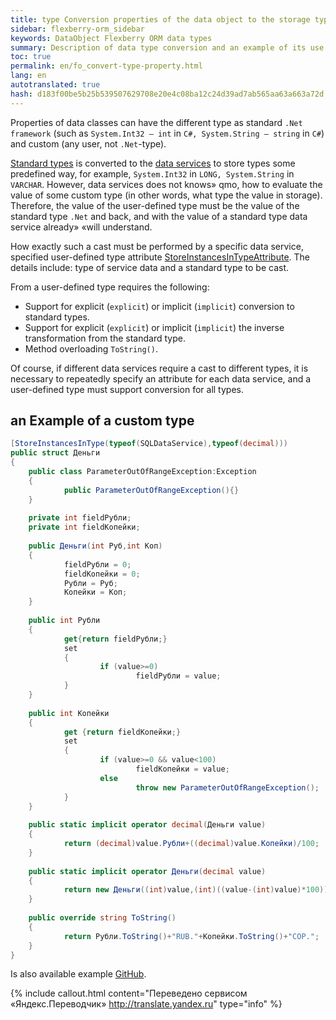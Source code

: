 ```yaml
--- 
title: type Conversion properties of the data object to the storage type 
sidebar: flexberry-orm_sidebar 
keywords: DataObject Flexberry ORM data types 
summary: Description of data type conversion and an example of its use 
toc: true 
permalink: en/fo_convert-type-property.html 
lang: en 
autotranslated: true 
hash: d183f00be5b25b539507629708e20e4c08ba12c24d39ad7ab565aa63a663a72d 
--- 
```


Properties of data classes can have the different type as standard `.Net framework` (such as `System.Int32 — int` in `C#, System.String — string` in `C#`) and custom (any user, not `.Net`-type). 

[Standard types](fo_flexberry-orm-types.html) is converted to the [data services](fo_data-service.html) to store types some predefined way, for example, `System.Int32` in `LONG, System.String` in `VARCHAR`. However, data services does not knows» qmo, how to evaluate the value of some custom type (in other words, what type the value in storage). Therefore, the value of the user-defined type must be the value of the standard type `.Net` and back, and with the value of a standard type data service already» «will understand. 

How exactly such a cast must be performed by a specific data service, specified user-defined type attribute [StoreInstancesInTypeAttribute](fd_data-types-properties.html). The details include: type of service data and a standard type to be cast. 

From a user-defined type requires the following: 

* Support for explicit (`explicit`) or implicit (`implicit`) conversion to standard types. 
* Support for explicit (`explicit`) or implicit (`implicit`) the inverse transformation from the standard type. 
* Method overloading `ToString()`. 

Of course, if different data services require a cast to different types, it is necessary to repeatedly specify an attribute for each data service, and a user-defined type must support conversion for all types. 

## an Example of a custom type 

```csharp
[StoreInstancesInType(typeof(SQLDataService),typeof(decimal)))
public struct Деньги
{
	public class ParameterOutOfRangeException:Exception
	{
			public ParameterOutOfRangeException(){}
	}
	
	private int fieldРубли;
	private int fieldКопейки;
	
	public Деньги(int Руб,int Коп)
	{
			fieldРубли = 0;
			fieldКопейки = 0;
			Рубли = Руб;
			Копейки = Коп;
	}
	
	public int Рубли
	{
			get{return fieldРубли;}
			set
			{
					if (value>=0)
							fieldРубли = value;
			}
	}
	
	public int Копейки
	{
			get {return fieldКопейки;}
			set
			{
					if (value>=0 && value<100)
							fieldКопейки = value;
					else
							throw new ParameterOutOfRangeException();
			}
	}
	
	public static implicit operator decimal(Деньги value)
	{
			return (decimal)value.Рубли+((decimal)value.Копейки)/100;
	}
	
	public static implicit operator Деньги(decimal value)
	{
			return new Деньги((int)value,(int)((value-(int)value)*100));
	}
	
	public override string ToString()
	{
			return Рубли.ToString()+"RUB."+Копейки.ToString()+"COP.";
	}
}
``` 

Is also available example [GitHub](https://github.com/Flexberry/FlexberryORM-DemoApp/blob/master/FlexberryORM/CDLIB/Objects/Dollar.cs). 



{% include callout.html content="Переведено сервисом «Яндекс.Переводчик» <http://translate.yandex.ru>" type="info" %}